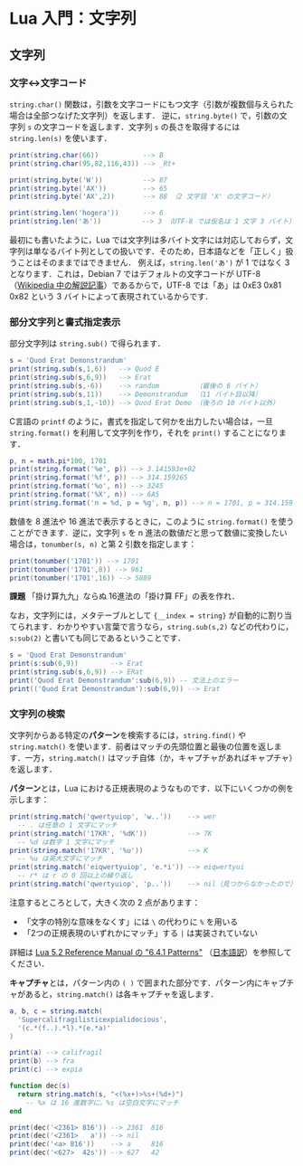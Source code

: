 # Lua 入門：文字列

## 文字列

### 文字↔文字コード

`string.char()` 関数は，引数を文字コードにもつ文字（引数が複数個与えられた場合は全部つなげた文字列）を返します．
逆に，`string.byte()` で，引数の文字列 `s` の文字コードを返します．文字列 `s` の長さを取得するには `string.len(s)` を使います．

```lua
print(string.char(66))           --> B
print(string.char(95,82,116,43)) --> _Rt+

print(string.byte('W'))          --> 87
print(string.byte('AX'))         --> 65
print(string.byte('AX',2))       --> 88 （2 文字目 'X' の文字コード）

print(string.len('hogera'))      --> 6
print(string.len('あ'))          --> 3 （UTF-8 では仮名は 1 文字 3 バイト）
```

最初にも書いたように，Lua では文字列は多バイト文字には対応しておらず，文字列は単なるバイト列としての扱いです．そのため，日本語などを「正しく」扱うことはそのままではできません．
例えば，`string.len('あ')` が 1 ではなく 3 となります．これは，Debian 7 ではデフォルトの文字コードが UTF-8（[Wikipedia 中の解説記事](http://ja.wikipedia.org/wiki/UTF-8)）であるからで，UTF-8 では「あ」は 0xE3 0x81 0x82 という 3 バイトによって表現されているからです．

###  部分文字列と書式指定表示

部分文字列は `string.sub()` で得られます．

```lua
s = 'Quod Erat Demonstrandum'
print(string.sub(s,1,6))   --> Quod E
print(string.sub(s,6,9))   --> Erat
print(string.sub(s,-6))    --> randum         （最後の 6 バイト）
print(string.sub(s,11))    --> Demonstrandum  （11 バイト目以降）
print(string.sub(s,1,-10)) --> Quod Erat Demo （後ろの 10 バイト以外）
```

C言語の `printf` のように，書式を指定して何かを出力したい場合は，一旦 `string.format()` を利用して文字列を作り，それを `print()` することになります．

```lua
p, n = math.pi*100, 1701
print(string.format('%e', p)) --> 3.141593e+02
print(string.format('%f', p)) --> 314.159265
print(string.format('%o', n)) --> 3245
print(string.format('%X', n)) --> 6A5
print(string.format('n = %d, p = %g', n, p)) --> n = 1701, p = 314.159
```

数値を 8 進法や 16 進法で表示するときに，このように `string.format()` を使うことができます．逆に，文字列 `s` を n 進法の数値だと思って数値に変換したい場合は，`tonumber(s, n)` と第 2 引数を指定します：

```lua
print(tonumber('1701')) --> 1701
print(tonumber('1701',8)) --> 961
print(tonumber('1701',16)) --> 5889
```

**課題** 「掛け算九九」ならぬ 16進法の「掛け算 FF」の表を作れ．

なお，文字列には，メタテーブルとして `{__index = string}` が自動的に割り当てられます．わかりやすい言葉で言うなら，`string.sub(s,2)` などの代わりに，`s:sub(2)` と書いても同じであるということです．

```lua
s = 'Quod Erat Demonstrandum'
print(s:sub(6,9))        --> Erat
print(string.sub(s,6,9)) --> ERat
print('Quod Erat Demonstrandum':sub(6,9)) -- 文法上のエラー
print(('Quod Erat Demonstrandum'):sub(6,9)) --> Erat
```

### 文字列の検索

文字列からある特定の**パターン**を検索するには，`string.find()` や `string.match()` を使います．前者はマッチの先頭位置と最後の位置を返します．一方，`string.match()` はマッチ自体（か，キャプチャがあればキャプチャ）を返します．

**パターン**とは，Lua における正規表現のようなものです．以下にいくつかの例を示します：

```lua
print(string.match('qwertyuiop', 'w..'))    --> wer
  -- . は任意の 1 文字にマッチ
print(string.match('17KR', '%dK'))          --> 7K
  -- %d は数字 1 文字にマッチ
print(string.match('17KR', '%u'))           --> K
  -- %u は英大文字にマッチ
print(string.match('eiqwertyuiop', 'e.*i')) --> eiqwertyui
  -- r* は r の 0 回以上の繰り返し
print(string.match('qwertyuiop', 'p..'))    --> nil（見つからなかったので）
```

注意するところとして，大きく次の 2 点があります：

* 「文字の特別な意味をなくす」には `\` の代わりに `%` を用いる
* 「2つの正規表現のいずれかにマッチ」する `|` は実装されていない

詳細は [Lua 5.2 Reference Manual の "6.4.1 Patterns"](http://www.lua.org/manual/5.2/manual.html#6.4.1) （[日本語訳](http://milkpot.sakura.ne.jp/lua/lua52_manual_ja.html#6.4.1)）を参照してください．

**キャプチャ**とは，パターン内の `( )` で囲まれた部分です．パターン内にキャプチャがあると，`string.match()` は各キャプチャを返します．

```lua
a, b, c = string.match(
  'Supercalifragilisticexpialidocious',
  '(c.*(f..).*l).*(e.*a)'
)

print(a) --> califragil
print(b) --> fra
print(c) --> expia
```

```lua
function dec(s)
  return string.match(s, "<(%x+)>%s+(%d+)")
    -- %x は 16 進数字に，%s は空白文字にマッチ
end

print(dec('<2361> 816')) --> 2361  816
print(dec('<2361>   a')) --> nil
print(dec('<a> 816'))    --> a     816
print(dec('<627>  42s')) --> 627   42
```
